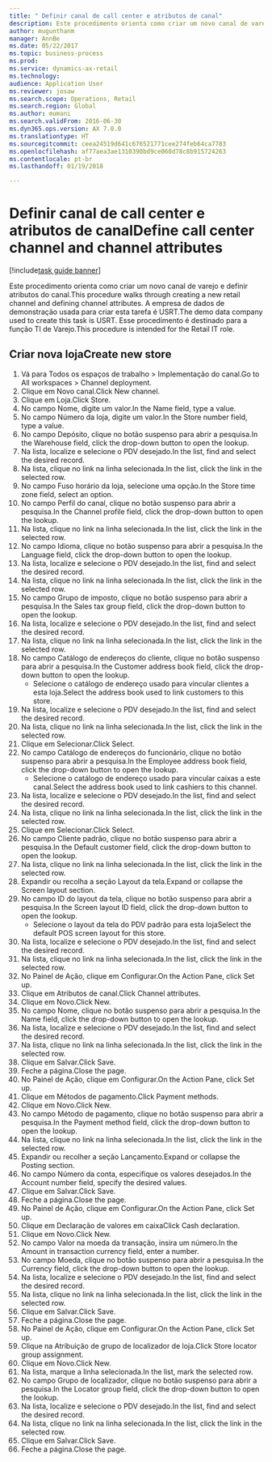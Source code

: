 ```yaml
--- 
title: " Definir canal de call center e atributos de canal"
description: Este procedimento orienta como criar um novo canal de varejo e definir atributos do canal.
author: mugunthanm
manager: AnnBe
ms.date: 05/22/2017
ms.topic: business-process
ms.prod: 
ms.service: dynamics-ax-retail
ms.technology: 
audience: Application User
ms.reviewer: josaw
ms.search.scope: Operations, Retail
ms.search.region: Global
ms.author: mumani
ms.search.validFrom: 2016-06-30
ms.dyn365.ops.version: AX 7.0.0
ms.translationtype: HT
ms.sourcegitcommit: ceea24519d641c676521771cee274feb64ca7783
ms.openlocfilehash: af77aea3ae1310390bd9ce060d78c8b915724263
ms.contentlocale: pt-br
ms.lasthandoff: 01/19/2018

---
```

# <a name="define-call-center-channel-and-channel-attributes"></a><span data-ttu-id="fcce4-103"> Definir canal de call center e atributos de canal</span><span class="sxs-lookup"><span data-stu-id="fcce4-103">Define call center channel and channel attributes</span></span>

[!include[task guide banner](../includes/task-guide-banner.md)]

<span data-ttu-id="fcce4-104">Este procedimento orienta como criar um novo canal de varejo e definir atributos do canal.</span><span class="sxs-lookup"><span data-stu-id="fcce4-104">This procedure walks through creating a new retail channel and defining channel attributes.</span></span> <span data-ttu-id="fcce4-105">A empresa de dados de demonstração usada para criar esta tarefa é USRT.</span><span class="sxs-lookup"><span data-stu-id="fcce4-105">The demo data company used to create this task is USRT.</span></span> <span data-ttu-id="fcce4-106">Esse procedimento é destinado para a função TI de Varejo.</span><span class="sxs-lookup"><span data-stu-id="fcce4-106">This procedure is intended for the Retail IT role.</span></span>


## <a name="create-new-store"></a><span data-ttu-id="fcce4-107">Criar nova loja</span><span class="sxs-lookup"><span data-stu-id="fcce4-107">Create new store</span></span>
1. <span data-ttu-id="fcce4-108">Vá para Todos os espaços de trabalho > Implementação do canal.</span><span class="sxs-lookup"><span data-stu-id="fcce4-108">Go to All workspaces > Channel deployment.</span></span>
2. <span data-ttu-id="fcce4-109">Clique em Novo canal.</span><span class="sxs-lookup"><span data-stu-id="fcce4-109">Click New channel.</span></span>
3. <span data-ttu-id="fcce4-110">Clique em Loja.</span><span class="sxs-lookup"><span data-stu-id="fcce4-110">Click Store.</span></span>
4. <span data-ttu-id="fcce4-111">No campo Nome, digite um valor.</span><span class="sxs-lookup"><span data-stu-id="fcce4-111">In the Name field, type a value.</span></span>
5. <span data-ttu-id="fcce4-112">No campo Número da loja, digite um valor.</span><span class="sxs-lookup"><span data-stu-id="fcce4-112">In the Store number field, type a value.</span></span>
6. <span data-ttu-id="fcce4-113">No campo Depósito, clique no botão suspenso para abrir a pesquisa.</span><span class="sxs-lookup"><span data-stu-id="fcce4-113">In the Warehouse field, click the drop-down button to open the lookup.</span></span>
7. <span data-ttu-id="fcce4-114">Na lista, localize e selecione o PDV desejado.</span><span class="sxs-lookup"><span data-stu-id="fcce4-114">In the list, find and select the desired record.</span></span>
8. <span data-ttu-id="fcce4-115">Na lista, clique no link na linha selecionada.</span><span class="sxs-lookup"><span data-stu-id="fcce4-115">In the list, click the link in the selected row.</span></span>
9. <span data-ttu-id="fcce4-116">No campo Fuso horário da loja, selecione uma opção.</span><span class="sxs-lookup"><span data-stu-id="fcce4-116">In the Store time zone field, select an option.</span></span>
10. <span data-ttu-id="fcce4-117">No campo Perfil do canal, clique no botão suspenso para abrir a pesquisa.</span><span class="sxs-lookup"><span data-stu-id="fcce4-117">In the Channel profile field, click the drop-down button to open the lookup.</span></span>
11. <span data-ttu-id="fcce4-118">Na lista, clique no link na linha selecionada.</span><span class="sxs-lookup"><span data-stu-id="fcce4-118">In the list, click the link in the selected row.</span></span>
12. <span data-ttu-id="fcce4-119">No campo Idioma, clique no botão suspenso para abrir a pesquisa.</span><span class="sxs-lookup"><span data-stu-id="fcce4-119">In the Language field, click the drop-down button to open the lookup.</span></span>
13. <span data-ttu-id="fcce4-120">Na lista, localize e selecione o PDV desejado.</span><span class="sxs-lookup"><span data-stu-id="fcce4-120">In the list, find and select the desired record.</span></span>
14. <span data-ttu-id="fcce4-121">Na lista, clique no link na linha selecionada.</span><span class="sxs-lookup"><span data-stu-id="fcce4-121">In the list, click the link in the selected row.</span></span>
15. <span data-ttu-id="fcce4-122">No campo Grupo de imposto, clique no botão suspenso para abrir a pesquisa.</span><span class="sxs-lookup"><span data-stu-id="fcce4-122">In the Sales tax group field, click the drop-down button to open the lookup.</span></span>
16. <span data-ttu-id="fcce4-123">Na lista, localize e selecione o PDV desejado.</span><span class="sxs-lookup"><span data-stu-id="fcce4-123">In the list, find and select the desired record.</span></span>
17. <span data-ttu-id="fcce4-124">Na lista, clique no link na linha selecionada.</span><span class="sxs-lookup"><span data-stu-id="fcce4-124">In the list, click the link in the selected row.</span></span>
18. <span data-ttu-id="fcce4-125">No campo Catálogo de endereços do cliente, clique no botão suspenso para abrir a pesquisa.</span><span class="sxs-lookup"><span data-stu-id="fcce4-125">In the Customer address book field, click the drop-down button to open the lookup.</span></span>
    * <span data-ttu-id="fcce4-126">Selecione o catálogo de endereço usado para vincular clientes a esta loja.</span><span class="sxs-lookup"><span data-stu-id="fcce4-126">Select the address book used to link customers to this store.</span></span>  
19. <span data-ttu-id="fcce4-127">Na lista, localize e selecione o PDV desejado.</span><span class="sxs-lookup"><span data-stu-id="fcce4-127">In the list, find and select the desired record.</span></span>
20. <span data-ttu-id="fcce4-128">Na lista, clique no link na linha selecionada.</span><span class="sxs-lookup"><span data-stu-id="fcce4-128">In the list, click the link in the selected row.</span></span>
21. <span data-ttu-id="fcce4-129">Clique em Selecionar.</span><span class="sxs-lookup"><span data-stu-id="fcce4-129">Click Select.</span></span>
22. <span data-ttu-id="fcce4-130">No campo Catálogo de endereços do funcionário, clique no botão suspenso para abrir a pesquisa.</span><span class="sxs-lookup"><span data-stu-id="fcce4-130">In the Employee address book field, click the drop-down button to open the lookup.</span></span>
    * <span data-ttu-id="fcce4-131">Selecione o catálogo de endereço usado para vincular caixas a este canal.</span><span class="sxs-lookup"><span data-stu-id="fcce4-131">Select the address book used to link cashiers to this channel.</span></span>  
23. <span data-ttu-id="fcce4-132">Na lista, localize e selecione o PDV desejado.</span><span class="sxs-lookup"><span data-stu-id="fcce4-132">In the list, find and select the desired record.</span></span>
24. <span data-ttu-id="fcce4-133">Na lista, clique no link na linha selecionada.</span><span class="sxs-lookup"><span data-stu-id="fcce4-133">In the list, click the link in the selected row.</span></span>
25. <span data-ttu-id="fcce4-134">Clique em Selecionar.</span><span class="sxs-lookup"><span data-stu-id="fcce4-134">Click Select.</span></span>
26. <span data-ttu-id="fcce4-135">No campo Cliente padrão, clique no botão suspenso para abrir a pesquisa.</span><span class="sxs-lookup"><span data-stu-id="fcce4-135">In the Default customer field, click the drop-down button to open the lookup.</span></span>
27. <span data-ttu-id="fcce4-136">Na lista, clique no link na linha selecionada.</span><span class="sxs-lookup"><span data-stu-id="fcce4-136">In the list, click the link in the selected row.</span></span>
28. <span data-ttu-id="fcce4-137">Expandir ou recolha a seção Layout da tela.</span><span class="sxs-lookup"><span data-stu-id="fcce4-137">Expand or collapse the Screen layout section.</span></span>
29. <span data-ttu-id="fcce4-138">No campo ID do layout da tela, clique no botão suspenso para abrir a pesquisa.</span><span class="sxs-lookup"><span data-stu-id="fcce4-138">In the Screen layout ID field, click the drop-down button to open the lookup.</span></span>
    * <span data-ttu-id="fcce4-139">Selecione o layout da tela do PDV padrão para esta loja</span><span class="sxs-lookup"><span data-stu-id="fcce4-139">Select the default POS screen layout for this store.</span></span>  
30. <span data-ttu-id="fcce4-140">Na lista, localize e selecione o PDV desejado.</span><span class="sxs-lookup"><span data-stu-id="fcce4-140">In the list, find and select the desired record.</span></span>
31. <span data-ttu-id="fcce4-141">Na lista, clique no link na linha selecionada.</span><span class="sxs-lookup"><span data-stu-id="fcce4-141">In the list, click the link in the selected row.</span></span>
32. <span data-ttu-id="fcce4-142">No Painel de Ação, clique em Configurar.</span><span class="sxs-lookup"><span data-stu-id="fcce4-142">On the Action Pane, click Set up.</span></span>
33. <span data-ttu-id="fcce4-143">Clique em Atributos de canal.</span><span class="sxs-lookup"><span data-stu-id="fcce4-143">Click Channel attributes.</span></span>
34. <span data-ttu-id="fcce4-144">Clique em Novo.</span><span class="sxs-lookup"><span data-stu-id="fcce4-144">Click New.</span></span>
35. <span data-ttu-id="fcce4-145">No campo Nome, clique no botão suspenso para abrir a pesquisa.</span><span class="sxs-lookup"><span data-stu-id="fcce4-145">In the Name field, click the drop-down button to open the lookup.</span></span>
36. <span data-ttu-id="fcce4-146">Na lista, localize e selecione o PDV desejado.</span><span class="sxs-lookup"><span data-stu-id="fcce4-146">In the list, find and select the desired record.</span></span>
37. <span data-ttu-id="fcce4-147">Na lista, clique no link na linha selecionada.</span><span class="sxs-lookup"><span data-stu-id="fcce4-147">In the list, click the link in the selected row.</span></span>
38. <span data-ttu-id="fcce4-148">Clique em Salvar.</span><span class="sxs-lookup"><span data-stu-id="fcce4-148">Click Save.</span></span>
39. <span data-ttu-id="fcce4-149">Feche a página.</span><span class="sxs-lookup"><span data-stu-id="fcce4-149">Close the page.</span></span>
40. <span data-ttu-id="fcce4-150">No Painel de Ação, clique em Configurar.</span><span class="sxs-lookup"><span data-stu-id="fcce4-150">On the Action Pane, click Set up.</span></span>
41. <span data-ttu-id="fcce4-151">Clique em Métodos de pagamento.</span><span class="sxs-lookup"><span data-stu-id="fcce4-151">Click Payment methods.</span></span>
42. <span data-ttu-id="fcce4-152">Clique em Novo.</span><span class="sxs-lookup"><span data-stu-id="fcce4-152">Click New.</span></span>
43. <span data-ttu-id="fcce4-153">No campo Método de pagamento, clique no botão suspenso para abrir a pesquisa.</span><span class="sxs-lookup"><span data-stu-id="fcce4-153">In the Payment method field, click the drop-down button to open the lookup.</span></span>
44. <span data-ttu-id="fcce4-154">Na lista, clique no link na linha selecionada.</span><span class="sxs-lookup"><span data-stu-id="fcce4-154">In the list, click the link in the selected row.</span></span>
45. <span data-ttu-id="fcce4-155">Expandir ou recolher a seção Lançamento.</span><span class="sxs-lookup"><span data-stu-id="fcce4-155">Expand or collapse the Posting section.</span></span>
46. <span data-ttu-id="fcce4-156">No campo Número da conta, especifique os valores desejados.</span><span class="sxs-lookup"><span data-stu-id="fcce4-156">In the Account number field, specify the desired values.</span></span>
47. <span data-ttu-id="fcce4-157">Clique em Salvar.</span><span class="sxs-lookup"><span data-stu-id="fcce4-157">Click Save.</span></span>
48. <span data-ttu-id="fcce4-158">Feche a página.</span><span class="sxs-lookup"><span data-stu-id="fcce4-158">Close the page.</span></span>
49. <span data-ttu-id="fcce4-159">No Painel de Ação, clique em Configurar.</span><span class="sxs-lookup"><span data-stu-id="fcce4-159">On the Action Pane, click Set up.</span></span>
50. <span data-ttu-id="fcce4-160">Clique em Declaração de valores em caixa</span><span class="sxs-lookup"><span data-stu-id="fcce4-160">Click Cash declaration.</span></span>
51. <span data-ttu-id="fcce4-161">Clique em Novo.</span><span class="sxs-lookup"><span data-stu-id="fcce4-161">Click New.</span></span>
52. <span data-ttu-id="fcce4-162">No campo Valor na moeda da transação, insira um número.</span><span class="sxs-lookup"><span data-stu-id="fcce4-162">In the Amount in transaction currency field, enter a number.</span></span>
53. <span data-ttu-id="fcce4-163">No campo Moeda, clique no botão suspenso para abrir a pesquisa.</span><span class="sxs-lookup"><span data-stu-id="fcce4-163">In the Currency field, click the drop-down button to open the lookup.</span></span>
54. <span data-ttu-id="fcce4-164">Na lista, localize e selecione o PDV desejado.</span><span class="sxs-lookup"><span data-stu-id="fcce4-164">In the list, find and select the desired record.</span></span>
55. <span data-ttu-id="fcce4-165">Na lista, clique no link na linha selecionada.</span><span class="sxs-lookup"><span data-stu-id="fcce4-165">In the list, click the link in the selected row.</span></span>
56. <span data-ttu-id="fcce4-166">Clique em Salvar.</span><span class="sxs-lookup"><span data-stu-id="fcce4-166">Click Save.</span></span>
57. <span data-ttu-id="fcce4-167">Feche a página.</span><span class="sxs-lookup"><span data-stu-id="fcce4-167">Close the page.</span></span>
58. <span data-ttu-id="fcce4-168">No Painel de Ação, clique em Configurar.</span><span class="sxs-lookup"><span data-stu-id="fcce4-168">On the Action Pane, click Set up.</span></span>
59. <span data-ttu-id="fcce4-169">Clique na Atribuição de grupo de localizador de loja.</span><span class="sxs-lookup"><span data-stu-id="fcce4-169">Click Store locator group assignment.</span></span>
60. <span data-ttu-id="fcce4-170">Clique em Novo.</span><span class="sxs-lookup"><span data-stu-id="fcce4-170">Click New.</span></span>
61. <span data-ttu-id="fcce4-171">Na lista, marque a linha selecionada.</span><span class="sxs-lookup"><span data-stu-id="fcce4-171">In the list, mark the selected row.</span></span>
62. <span data-ttu-id="fcce4-172">No campo Grupo de localizador, clique no botão suspenso para abrir a pesquisa.</span><span class="sxs-lookup"><span data-stu-id="fcce4-172">In the Locator group field, click the drop-down button to open the lookup.</span></span>
63. <span data-ttu-id="fcce4-173">Na lista, localize e selecione o PDV desejado.</span><span class="sxs-lookup"><span data-stu-id="fcce4-173">In the list, find and select the desired record.</span></span>
64. <span data-ttu-id="fcce4-174">Na lista, clique no link na linha selecionada.</span><span class="sxs-lookup"><span data-stu-id="fcce4-174">In the list, click the link in the selected row.</span></span>
65. <span data-ttu-id="fcce4-175">Clique em Salvar.</span><span class="sxs-lookup"><span data-stu-id="fcce4-175">Click Save.</span></span>
66. <span data-ttu-id="fcce4-176">Feche a página.</span><span class="sxs-lookup"><span data-stu-id="fcce4-176">Close the page.</span></span>


